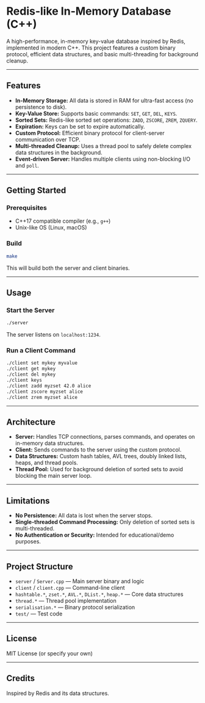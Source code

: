 # Redis-like In-Memory Database (C++)

A high-performance, in-memory key-value database inspired by Redis, implemented in modern C++. This project features a custom binary protocol, efficient data structures, and basic multi-threading for background cleanup.

---

## Features

- **In-Memory Storage:** All data is stored in RAM for ultra-fast access (no persistence to disk).
- **Key-Value Store:** Supports basic commands: `SET`, `GET`, `DEL`, `KEYS`.
- **Sorted Sets:** Redis-like sorted set operations: `ZADD`, `ZSCORE`, `ZREM`, `ZQUERY`.
- **Expiration:** Keys can be set to expire automatically.
- **Custom Protocol:** Efficient binary protocol for client-server communication over TCP.
- **Multi-threaded Cleanup:** Uses a thread pool to safely delete complex data structures in the background.
- **Event-driven Server:** Handles multiple clients using non-blocking I/O and `poll`.

---

## Getting Started

### Prerequisites

- C++17 compatible compiler (e.g., `g++`)
- Unix-like OS (Linux, macOS)

### Build

```sh
make
```

This will build both the server and client binaries.

---

## Usage

### Start the Server

```sh
./server
```

The server listens on `localhost:1234`.

### Run a Client Command

```sh
./client set mykey myvalue
./client get mykey
./client del mykey
./client keys
./client zadd myzset 42.0 alice
./client zscore myzset alice
./client zrem myzset alice
```

---

## Architecture

- **Server:** Handles TCP connections, parses commands, and operates on in-memory data structures.
- **Client:** Sends commands to the server using the custom protocol.
- **Data Structures:** Custom hash tables, AVL trees, doubly linked lists, heaps, and thread pools.
- **Thread Pool:** Used for background deletion of sorted sets to avoid blocking the main server loop.

---

## Limitations

- **No Persistence:** All data is lost when the server stops.
- **Single-threaded Command Processing:** Only deletion of sorted sets is multi-threaded.
- **No Authentication or Security:** Intended for educational/demo purposes.

---

## Project Structure

- `server` / `Server.cpp` — Main server binary and logic
- `client` / `client.cpp` — Command-line client
- `hashtable.*`, `zset.*`, `AVL.*`, `DList.*`, `heap.*` — Core data structures
- `thread.*` — Thread pool implementation
- `serialisation.*` — Binary protocol serialization
- `test/` — Test code

---

## License

MIT License (or specify your own)

---

## Credits

Inspired by Redis and its data structures.
